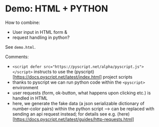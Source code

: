 # Demo: HTML + PYTHON
How to combine:
* User input in HTML form & 
* request handling in python?

See `demo.html`.

Comments:
* `<script defer src="https://pyscript.net/alpha/pyscript.js"></script>` instructs to use the (pyscript)[https://docs.pyscript.net/latest/index.html] project scripts 
* thanks to pyscript we can run python code within the `<pyscript>` environment
* user requests (form, ok-button, what happens upon clicking etc.) is handled in HTML
* here, we generate the fake data (a json serializable dictionary of number-color pairs) within the python script --> can be replaced with sending an api request instead; for details see e.g. (here)[https://docs.pyscript.net/latest/guides/http-requests.html]